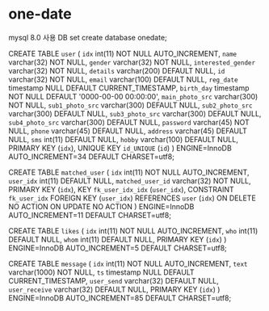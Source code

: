 # one-date
mysql 8.0 사용
DB set
create database onedate;

CREATE TABLE `user` (
  `idx` int(11) NOT NULL AUTO_INCREMENT,
  `name` varchar(32) NOT NULL,
  `gender` varchar(32) NOT NULL,
  `interested_gender` varchar(32) NOT NULL,
  `details` varchar(200) DEFAULT NULL,
  `id` varchar(32) NOT NULL,
  `email` varchar(100) DEFAULT NULL,
  `reg_date` timestamp NULL DEFAULT CURRENT_TIMESTAMP,
  `birth_day` timestamp NOT NULL DEFAULT '0000-00-00 00:00:00',
  `main_photo_src` varchar(300) NOT NULL,
  `sub1_photo_src` varchar(300) DEFAULT NULL,
  `sub2_photo_src` varchar(300) DEFAULT NULL,
  `sub3_photo_src` varchar(300) DEFAULT NULL,
  `sub4_photo_src` varchar(300) DEFAULT NULL,
  `password` varchar(45) NOT NULL,
  `phone` varchar(45) DEFAULT NULL,
  `address` varchar(45) DEFAULT NULL,
  `sms` int(11) DEFAULT NULL,
  `hobby` varchar(100) DEFAULT NULL,
  PRIMARY KEY (`idx`),
  UNIQUE KEY `id_UNIQUE` (`id`)
) ENGINE=InnoDB AUTO_INCREMENT=34 DEFAULT CHARSET=utf8;

CREATE TABLE `matched_user` (
  `idx` int(11) NOT NULL AUTO_INCREMENT,
  `user_idx` int(11) DEFAULT NULL,
  `matched_user_id` varchar(32) NOT NULL,
  PRIMARY KEY (`idx`),
  KEY `fk_user_idx_idx` (`user_idx`),
  CONSTRAINT `fk_user_idx` FOREIGN KEY (`user_idx`) REFERENCES `user` (`idx`) ON DELETE NO ACTION ON UPDATE NO ACTION
) ENGINE=InnoDB AUTO_INCREMENT=11 DEFAULT CHARSET=utf8;

CREATE TABLE `likes` (
  `idx` int(11) NOT NULL AUTO_INCREMENT,
  `who` int(11) DEFAULT NULL,
  `whom` int(11) DEFAULT NULL,
  PRIMARY KEY (`idx`)
) ENGINE=InnoDB AUTO_INCREMENT=5 DEFAULT CHARSET=utf8;

CREATE TABLE `message` (
  `idx` int(11) NOT NULL AUTO_INCREMENT,
  `text` varchar(1000) NOT NULL,
  `ts` timestamp NULL DEFAULT CURRENT_TIMESTAMP,
  `user_send` varchar(32) DEFAULT NULL,
  `user_receive` varchar(32) DEFAULT NULL,
  PRIMARY KEY (`idx`)
) ENGINE=InnoDB AUTO_INCREMENT=85 DEFAULT CHARSET=utf8;



